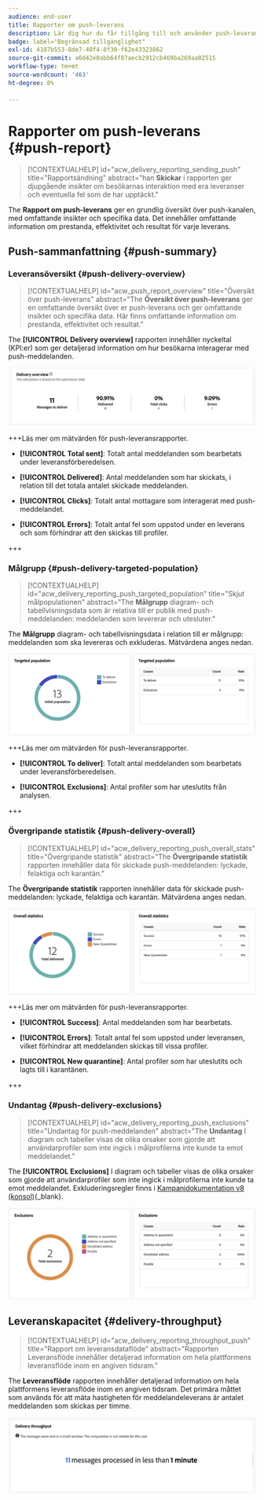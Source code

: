 ```yaml
---
audience: end-user
title: Rapporter om push-leverans
description: Lär dig hur du får tillgång till och använder push-leveransrapporter
badge: label="Begränsad tillgänglighet"
exl-id: 4187b553-8de7-40f4-8f30-f62e43323862
source-git-commit: a6d42e0abb64f87aecb2912cb469ba269aa02515
workflow-type: tm+mt
source-wordcount: '463'
ht-degree: 0%

---
```


# Rapporter om push-leverans {#push-report}

>[!CONTEXTUALHELP]
>id="acw_delivery_reporting_sending_push"
>title="Rapportsändning"
>abstract="han **Skickar** i rapporten ger djupgående insikter om besökarnas interaktion med era leveranser och eventuella fel som de har upptäckt."

The **Rapport om push-leverans** ger en grundlig översikt över push-kanalen, med omfattande insikter och specifika data. Det innehåller omfattande information om prestanda, effektivitet och resultat för varje leverans.

## Push-sammanfattning {#push-summary}

### Leveransöversikt {#push-delivery-overview}

>[!CONTEXTUALHELP]
>id="acw_push_report_overview"
>title="Översikt över push-leverans"
>abstract="The **Översikt över push-leverans** ger en omfattande översikt över er push-leverans och ger omfattande insikter och specifika data. Här finns omfattande information om prestanda, effektivitet och resultat."

The **[!UICONTROL Delivery overview]** rapporten innehåller nyckeltal (KPI:er) som ger detaljerad information om hur besökarna interagerar med push-meddelanden.

![](assets/reporting_push_3.png)

+++Läs mer om mätvärden för push-leveransrapporter.

* **[!UICONTROL Total sent]**: Totalt antal meddelanden som bearbetats under leveransförberedelsen.

* **[!UICONTROL Delivered]**: Antal meddelanden som har skickats, i relation till det totala antalet skickade meddelanden.

* **[!UICONTROL Clicks]**: Totalt antal mottagare som interagerat med push-meddelandet.

* **[!UICONTROL Errors]**: Totalt antal fel som uppstod under en leverans och som förhindrar att den skickas till profiler.

+++

### Målgrupp {#push-delivery-targeted-population}

>[!CONTEXTUALHELP]
>id="acw_delivery_reporting_push_targeted_population"
>title="Skjut målpopulationen"
>abstract="The **Målgrupp** diagram- och tabellvisningsdata som är relativa till er publik med push-meddelanden: meddelanden som levererar och utesluter."

The **Målgrupp** diagram- och tabellvisningsdata i relation till er målgrupp: meddelanden som ska levereras och exkluderas. Mätvärdena anges nedan.

![](assets/reporting_push_4.png)

+++Läs mer om mätvärden för push-leveransrapporter.

* **[!UICONTROL To deliver]**: Totalt antal meddelanden som bearbetats under leveransförberedelsen.

* **[!UICONTROL Exclusions]**: Antal profiler som har uteslutits från analysen.

+++

### Övergripande statistik {#push-delivery-overall}


>[!CONTEXTUALHELP]
>id="acw_delivery_reporting_push_overall_stats"
>title="Övergripande statistik"
>abstract="The **Övergripande statistik** rapporten innehåller data för skickade push-meddelanden: lyckade, felaktiga och karantän."

The **Övergripande statistik** rapporten innehåller data för skickade push-meddelanden: lyckade, felaktiga och karantän. Mätvärdena anges nedan.

![](assets/reporting_push_5.png)

+++Läs mer om mätvärden för push-leveransrapporter.

* **[!UICONTROL Success]**: Antal meddelanden som har bearbetats.

* **[!UICONTROL Errors]**: Totalt antal fel som uppstod under leveransen, vilket förhindrar att meddelanden skickas till vissa profiler.

* **[!UICONTROL New quarantine]**: Antal profiler som har uteslutits och lagts till i karantänen.

+++

### Undantag {#push-delivery-exclusions}


>[!CONTEXTUALHELP]
>id="acw_delivery_reporting_push_exclusions"
>title="Undantag för push-meddelanden"
>abstract="The **Undantag** I diagram och tabeller visas de olika orsaker som gjorde att användarprofiler som inte ingick i målprofilerna inte kunde ta emot meddelandet."

The **[!UICONTROL Exclusions]** I diagram och tabeller visas de olika orsaker som gjorde att användarprofiler som inte ingick i målprofilerna inte kunde ta emot meddelandet. Exkluderingsregler finns i [Kampanjdokumentation v8 (konsol)](https://experienceleague.adobe.com/docs/campaign/campaign-v8/send/failures/delivery-failures.html#push-error-types){_blank}.


![](assets/reporting_push_6.png)

## Leveranskapacitet {#delivery-throughput}

>[!CONTEXTUALHELP]
>id="acw_delivery_reporting_throughput_push"
>title="Rapport om leveransdataflöde"
>abstract="Rapporten Leveransflöde innehåller detaljerad information om hela plattformens leveransflöde inom en angiven tidsram."

The **Leveransflöde** rapporten innehåller detaljerad information om hela plattformens leveransflöde inom en angiven tidsram. Det primära måttet som används för att mäta hastigheten för meddelandeleverans är antalet meddelanden som skickas per timme.

![](assets/reporting_push_2.png)
